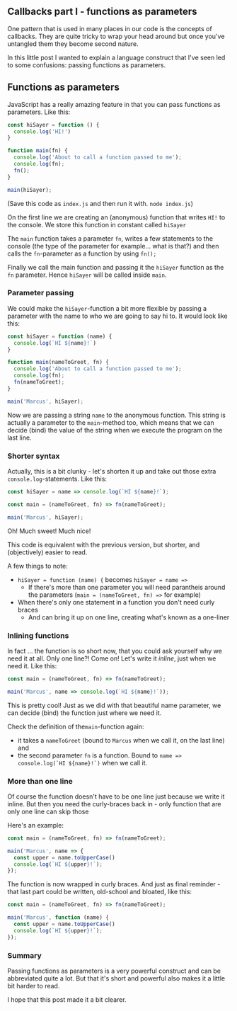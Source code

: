 ## Callbacks part I - functions as parameters

One pattern that is used in many places in our code is the concepts of callbacks. They are quite tricky to wrap your head around but once you've untangled them they become second nature. 

In this little post I wanted to explain a language construct that I've seen led to some confusions: passing functions as parameters.

## Functions as parameters

JavaScript has a really amazing feature in that you can pass functions as parameters. Like this: 

```javascript
const hiSayer = function () {
  console.log('HI!')
}

function main(fn) {
  console.log('About to call a function passed to me');
  console.log(fn);
  fn();
}

main(hiSayer);
```

(Save this code as `index.js` and then run it with. `node index.js`)

On the first line we are creating an (anonymous) function that writes `HI!` to the console. We store this function in constant called `hiSayer`

The `main` function takes a parameter `fn`, writes a few statements to the console (the type of the parameter for example... what is that?) and then calls the `fn`-parameter as a function by using `fn();`

Finally we call the main function and passing it the `hiSayer` function as the `fn` parameter. Hence `hiSayer` will be called inside `main`. 

### Parameter passing

We could make the `hiSayer`-function a bit more flexible by passing a parameter with the name to who we are going to say hi to. It would look like this:

```javascript
const hiSayer = function (name) {
  console.log(`HI ${name}!`)
}

function main(nameToGreet, fn) {
  console.log('About to call a function passed to me');
  console.log(fn);
  fn(nameToGreet);
}

main('Marcus', hiSayer);
```

Now we are passing a string `name` to the anonymous function. This string is actually a parameter to the `main`-method too, which means that we can decide (bind) the value of the string when we execute the program on the last line. 

### Shorter syntax

Actually, this is a bit clunky - let's shorten it up and take out those extra `console.log`-statements. Like this:

```javascript
const hiSayer = name => console.log(`HI ${name}!`);

const main = (nameToGreet, fn) => fn(nameToGreet);

main('Marcus', hiSayer);
```

Oh! Much sweet! Much nice! 

This code is equivalent with the previous version, but shorter, and (objectively) easier to read. 

A few things to note:

* `hiSayer = function (name) {` becomes `hiSayer = name =>`
  * If there's more than one parameter you will need parantheis around the parameters (`main = (nameToGreet, fn) =>` for example)
* When there's only one statement in a function you don't need curly braces
  * And can bring it up on one line, creating what's known as a one-liner

### Inlining functions

In fact ... the function is so short now, that you could ask yourself why we need it at all. Only one line?! Come on! Let's write it *inline*, just when we need it. Like this:

```javascript
const main = (nameToGreet, fn) => fn(nameToGreet);

main('Marcus', name => console.log(`HI ${name}!`));
```

This is pretty cool! Just as we did with that beautiful name parameter, we can decide (bind) the function just where we need it. 

Check the definition of the`main`-function again: 

* it takes a `nameToGreet` (bound to `Marcus` when we call it, on the last line) and 
* the second parameter `fn` is a function. Bound to ```name => console.log(`HI ${name}!`)``` when we call it. 

### More than one line

Of course the function doesn't have to be one line just because we write it inline. But then you need the curly-braces back in - only function that are only one line can skip those

Here's an example:

```javascript
const main = (nameToGreet, fn) => fn(nameToGreet);

main('Marcus', name => {
  const upper = name.toUpperCase()
  console.log(`HI ${upper}!`);
});
```

The function is now wrapped in curly braces. And just as final reminder - that last part could be written, old-school and bloated, like this:

```javascript
const main = (nameToGreet, fn) => fn(nameToGreet);

main('Marcus', function (name) {
  const upper = name.toUpperCase()
  console.log(`HI ${upper}!`);
});
```

### Summary

Passing functions as parameters is a very powerful construct and can be abbreviated quite a lot. But that it's short and powerful also makes it a little bit harder to read. 

I hope that this post made it a bit clearer. 
